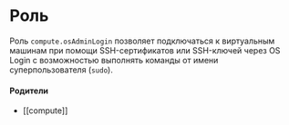 # Роль

Роль `compute.osAdminLogin` позволяет подключаться к виртуальным машинам при помощи SSH-сертификатов или SSH-ключей через OS Login с возможностью выполнять команды от имени суперпользователя (`sudo`).


#### Родители

- [[compute]]
